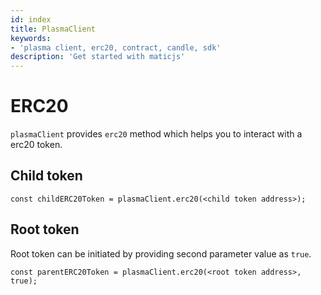```yaml
---
id: index
title: PlasmaClient
keywords: 
- 'plasma client, erc20, contract, candle, sdk'
description: 'Get started with maticjs'
---
```


# ERC20

`plasmaClient` provides `erc20` method which helps you to interact with a erc20 token.

## Child token

```
const childERC20Token = plasmaClient.erc20(<child token address>);
```

## Root token

Root token can be initiated by providing second parameter value as `true`.

```
const parentERC20Token = plasmaClient.erc20(<root token address>, true);
```
